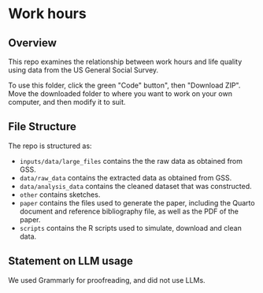 # Work hours

## Overview

This repo examines the relationship between work hours and life quality using data from the US General Social Survey.

To use this folder, click the green "Code" button", then "Download ZIP". Move the downloaded folder to where you want to work on your own computer, and then modify it to suit.


## File Structure

The repo is structured as:

-   `inputs/data/large_files` contains the the raw data as obtained from GSS.
-   `data/raw_data` contains the extracted data as obtained from GSS.
-   `data/analysis_data` contains the cleaned dataset that was constructed.
-   `other` contains sketches.
-   `paper` contains the files used to generate the paper, including the Quarto document and reference bibliography file, as well as the PDF of the paper. 
-   `scripts` contains the R scripts used to simulate, download and clean data.


## Statement on LLM usage

  We used Grammarly for proofreading, and did not use LLMs.
